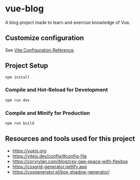 # vue-blog

A blog project made to learn and exercise knowledge of Vue.

## Customize configuration

See [Vite Configuration Reference](https://vitejs.dev/config/).

## Project Setup

```sh
npm install
```

### Compile and Hot-Reload for Development

```sh
npm run dev
```

### Compile and Minify for Production

```sh
npm run build
```

## Resources and tools used for this project

-   https://vuejs.org
-   https://vitejs.dev/config/#config-file
-   https://coryrylan.com/blog/css-gap-space-with-flexbox
-   https://cssgrid-generator.netlify.app
-   https://cssgenerator.pl/box-shadow-generator/
